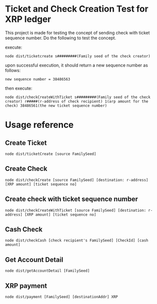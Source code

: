 # Ticket and Check Creation Test for XRP ledger

This project is made for testing the concept of sending check with ticket sequence number. Do the following to test the concept.

execute:

```
node dist/ticketcreate s#########(Family seed of the check creator)
```

upon successful execution, it should return a new sequence number as follows:

```
new sequence number = 38486563
```

then execute:

```
node dist/checkCreateWithTicket s#########(Family seed of the check creator) r#####(r-address of check recipient) 1(arp amount for the check) 38486561(the new ticket sequence number)
```

# Usage reference

## Create Ticket

```
node dist/ticketCreate [source FamilySeed]
```

## Create Check

```
node dist/checkCreate [source FamilySeed] [destination: r-address] [XRP amount] [ticket sequence no]
```

## Create check with ticket sequence number

```
node dist/checkCreateWithTicket [source FamilySeed] [destination: r-address] [XRP amount] [ticket sequence no]
```

## Cash Check

```
node dist/checkCash [check recipient's FamilySeed] [CheckId] [cash amount]
```

## Get Account Detail

```
node dist/getAccountDetail [FamilySeed]
```

## XRP payment

```
node dist/payment [FamilySeed] [destinationAddr] XRP
```
